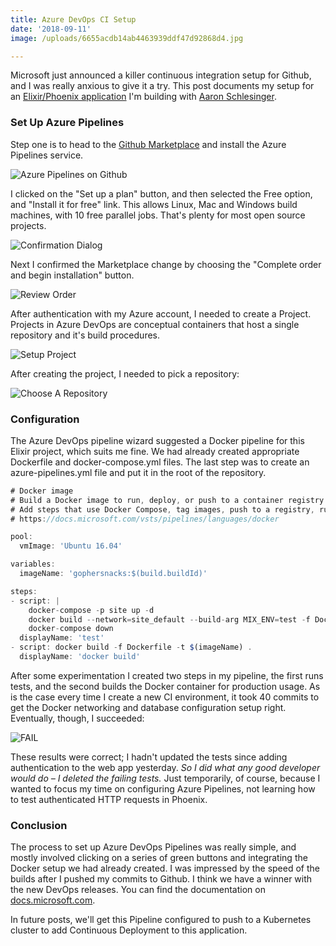 ```yaml
---
title: Azure DevOps CI Setup
date: '2018-09-11'
image: /uploads/6655acdb14ab4463939ddf47d92868d4.jpg

---
```


Microsoft just announced a killer continuous integration setup for Github, and I was really anxious to give it a try.  This post documents my setup for an [Elixir/Phoenix application](https://github.com/gophersnacks/site) I'm building with [Aaron Schlesinger](https://twitter.com/arschles).

### Set Up Azure Pipelines

Step one is to head to the [Github Marketplace](https://github.com/marketplace/azure-pipelines) and install the Azure Pipelines service.

![Azure Pipelines on Github](https://content.brian.dev/uploads/3d79ad4e82704fa381a8f32af094b91f.png)

I clicked on the "Set up a plan" button, and then selected the Free option, and "Install it for free" link.  This allows Linux, Mac and Windows build machines, with 10 free parallel jobs.  That's plenty for most open source projects.

![Confirmation Dialog](https://content.brian.dev/uploads/84e39a4b6bc54504b6c7a9661d211c4d.png)

Next I confirmed the Marketplace change by choosing the "Complete order and begin installation" button.

![Review Order](https://content.brian.dev/uploads/3261b755243c466ba2072d618f7e0aa7.png)

After authentication with my Azure account, I needed to create a Project.  Projects in Azure DevOps are conceptual containers that host a single repository and it's build procedures.

![Setup Project](https://content.brian.dev/uploads/e2c4441bab0540e9bcbefc2b52b15c3e.png)

After creating the project, I needed to pick a repository:

![Choose A Repository](https://content.brian.dev/uploads/d2cb837e0c7d4eac98c6eb2f0fd9d3a0.png)

### Configuration

The Azure DevOps pipeline wizard suggested a Docker pipeline for this Elixir project, which suits me fine.  We had already created appropriate Dockerfile and docker-compose.yml files.  The last step was to create an azure-pipelines.yml file and put it in the root of the repository.

```javascript
# Docker image
# Build a Docker image to run, deploy, or push to a container registry.
# Add steps that use Docker Compose, tag images, push to a registry, run an image, and more:
# https://docs.microsoft.com/vsts/pipelines/languages/docker

pool:
  vmImage: 'Ubuntu 16.04'

variables:
  imageName: 'gophersnacks:$(build.buildId)'

steps:
- script: |
    docker-compose -p site up -d
    docker build --network=site_default --build-arg MIX_ENV=test -f Dockerfile.test .
    docker-compose down
  displayName: 'test'
- script: docker build -f Dockerfile -t $(imageName) .
  displayName: 'docker build'
 ```

 After some experimentation I created two steps in my pipeline, the first runs tests, and the second builds the Docker container for production usage.  As is the case every time I create a new CI environment, it took 40 commits to get the Docker networking and database configuration setup right.  Eventually, though, I succeeded:
 
 ![FAIL](https://content.brian.dev/uploads/512fbfeeead148ada3b15c495993b143.png)

 These results were correct; I hadn't updated the tests since adding authentication to the web app yesterday.  *So I did what any good developer would do – I deleted the failing tests.*  Just temporarily, of course, because I wanted to focus my time on configuring Azure Pipelines, not learning how to test authenticated HTTP requests in Phoenix.

### Conclusion

The process to set up Azure DevOps Pipelines was really simple, and mostly involved clicking on a series of green buttons and integrating the Docker setup we had already created.  I was impressed by the speed of the builds after I pushed my commits to Github.  I think we have a winner with the new DevOps releases.  You can find the documentation on [docs.microsoft.com](https://cda.ms/F8).

In future posts, we'll get this Pipeline configured to push to a Kubernetes cluster to add Continuous Deployment to this application.
